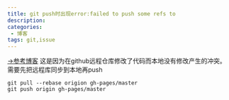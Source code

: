 ```yaml
---
title: git push时出现error:failed to push some refs to
description: 
categories:
 - 博客
tags: git,issue
---
```


[->参考博客](https://www.jianshu.com/p/c6f2e1ca2999)
这是因为在github远程仓库修改了代码而本地没有修改产生的冲突。需要先把远程库同步到本地再push

```
git pull --rebase origion gh-pages/master
git push origin gh-pages/master
```